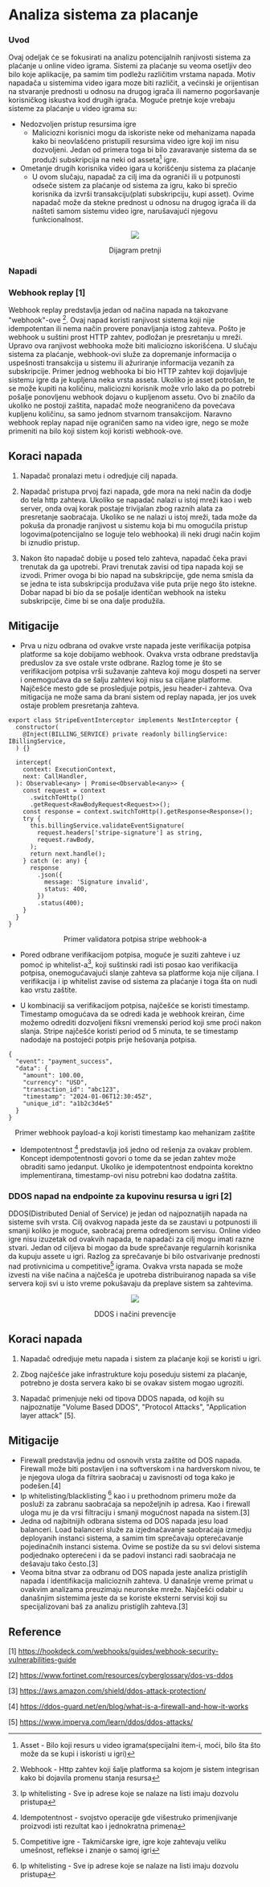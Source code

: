 # Analiza sistema za placanje

### Uvod

Ovaj odeljak će se fokusirati na analizu potencijalnih ranjivosti sistema za plaćanje u online video igrama. Sistemi za plaćanje su veoma osetljiv deo bilo koje aplikacije,
pa samim tim podležu različitim vrstama napada. Motiv napadača u sistemima video igara moze biti različit, a većinski je orijentisan na stvaranje prednosti u odnosu na drugog igrača ili namerno pogoršavanje korisničkog iskustva kod drugih igrača. 
Moguće pretnje koje vrebaju sisteme za plaćanje u video igrama su:
- Nedozvoljen pristup resursima igre
    - Maliciozni korisnici mogu da iskoriste neke od mehanizama napada kako bi neovlašćeno pristupili resursima video igre koji im nisu dozvoljeni.
    Jedan od primera toga bi bilo zavaravanje sistema da se produži subskripcija na neki od asseta[^1] igre.
- Ometanje drugih korisnika video igara u korišćenju sistema za plaćanje
    - U ovom slučaju, napadač za cilj ima da ograniči ili u potpunosti odseče sistem za plaćanje od sistema za igru, kako bi sprečio korisnika da izvrši transakciju(plati
    subskripciju, kupi asset). Ovime napadač može da stekne prednost u odnosu na drugog igrača ili da našteti samom sistemu video igre, narušavajući njegovu funkcionalnost.

<p align="center">
    <img src="https://github.com/JanosevicRa177/Game-security-research/blob/main/literatura/Naucni%20clanci/Online%20igre/Analiza%20pretnji%20kroz%20analizu%20sistema%20za%20placanje/Slike/ModelPretnji.png"/>
</p>
<p align="center">
    Dijagram pretnji
</p>

### Napadi

### Webhook replay [1]
Webhook replay predstavlja jedan od načina napada na takozvane "webhook"-ove [^2]. Ovaj napad koristi ranjivost sistema koji nije idempotentan ili nema način provere ponavljanja istog zahteva. Pošto je webhook u suštini prost HTTP zahtev, podložan je presretanju u mreži. Upravo ova ranjivost webhooka može biti maliciozno iskorišćena. U slučaju sistema za plaćanje, webhook-ovi služe za dopremanje informacija o uspešnosti transakcija u sistemu ili ažuriranje informacija vezanih za subskripcije.
Primer jednog webhooka bi bio HTTP zahtev koji dojavljuje sistemu igre da je kupljena neka vrsta asseta. Ukoliko je asset potrošan, te se može kupiti na količinu, maliciozni korisnik može vrlo lako da po potrebi pošalje ponovljenu webhook dojavu o kupljenom assetu. Ovo bi značilo da ukoliko ne postoji zaštita, napadač može neograničeno da povećava kupljenu količinu, sa samo jednom stvarnom transakcijom. Naravno webhook replay napad nije ograničen samo na video igre, nego se može primeniti na bilo koji sistem koji koristi webhook-ove. 

## Koraci napada
1. Napadač pronalazi metu i odredjuje cilj napada.

2. Napadač pristupa prvoj fazi napada, gde mora na neki način da dodje do tela http zahteva. Ukoliko se napadač nalazi u istoj mreži kao i web server, onda ovaj korak postaje trivijalan zbog raznih alata za presretanje saobraćaja. Ukoliko se ne nalazi u istoj mreži, tada može da pokuša da pronadje ranjivost u sistemu koja bi mu omogućila pristup logovima(potencijalno se loguje telo webhooka) ili neki drugi način kojim bi iznudio pristup.

3. Nakon što napadač dobije u posed telo zahteva, napadač čeka pravi trenutak da ga upotrebi. Pravi trenutak zavisi od tipa napada koji se izvodi. Primer ovoga bi bio napad na subskripcije, gde nema smisla da se jedna te ista subskripcija produžava više puta prije nego što istekne. Dobar napad bi bio da se pošalje identičan webhook na isteku subskripcije, čime bi se ona dalje produžila.
  

## Mitigacije
- Prva u nizu odbrana od ovakve vrste napada jeste verifikacija potpisa platforme sa koje dobijamo webhook. Ovakva vrsta odbrane predstavlja preduslov za sve ostale vrste odbrane. Razlog tome je što se verifikacijom potpisa vrši sužavanje zahteva koji mogu dospeti na server i onemogućava da se šalju zahtevi koji nisu sa ciljane platforme.
Najčešće mesto gde se prosledjuje potpis, jesu header-i zahteva. Ova mitigacija ne može sama da brani sistem od replay napada, jer jos uvek ostaje problem presretanja zahteva.

```
export class StripeEventInterceptor implements NestInterceptor {
  constructor(
    @Inject(BILLING_SERVICE) private readonly billingService: IBillingService,
  ) {}

  intercept(
    context: ExecutionContext,
    next: CallHandler,
  ): Observable<any> | Promise<Observable<any>> {
    const request = context
      .switchToHttp()
      .getRequest<RawBodyRequest<Request>>();
    const response = context.switchToHttp().getResponse<Response>();
    try {
      this.billingService.validateEventSignature(
        request.headers['stripe-signature'] as string,
        request.rawBody,
      );
      return next.handle();
    } catch (e: any) {
      response
        .json({
          message: 'Signature invalid',
          status: 400,
        })
        .status(400);
    }
  }
}
```
<p align="center">Primer validatora potpisa stripe webhook-a</p>

- Pored odbrane verifikacijom potpisa, moguće je suziti zahteve i uz pomoć ip whitelist-a[^4], koji suštinski radi isti posao kao verifikacija potpisa, onemogućavajući slanje zahteva sa platforme koja nije ciljana. I verifikacija i ip whitelist zavise od sistema za plaćanje i toga šta on nudi kao vrstu zaštite.

- U kombinaciji sa verifikacijom potpisa, najčešće se koristi timestamp. Timestamp omogućava da se odredi kada je webhook kreiran, čime možemo odrediti dozvoljeni fiksni vremenski period koji sme proći nakon slanja. Stripe najčešće koristi period od 5 minuta, te se timestamp nadodaje na postojeći potpis prije hešovanja potpisa.

```
{
  "event": "payment_success",
  "data": {
    "amount": 100.00,
    "currency": "USD",
    "transaction_id": "abc123",
    "timestamp": "2024-01-06T12:30:45Z",
    "unique_id": "a1b2c3d4e5"
  }
}
```
<p align="center">Primer webhook payload-a koji koristi timestamp kao mehanizam zaštite</p>

- Idempotentnost [^3] predstavlja još jedno od rešenja za ovakav problem. Koncept idempotentnosti govori o tome da se jedan zahtev može obraditi samo jedanput. Ukoliko je idempotentnost endpointa korektno implementirana, timestamp-ovi nisu potrebni kao dodatna zaštita. 

### DDOS napad na endpointe za kupovinu resursa u igri [2]
DDOS(Distributed Denial of Service) je jedan od najpoznatijih napada na sisteme svih vrsta. Cilj ovakvog napada jeste da se zaustavi u potpunosti ili smanji koliko je moguće, saobraćaj prema odredjenom servisu. Online video igre nisu izuzetak od ovakvih napada, te napadači za cilj mogu imati razne stvari. Jedan od ciljeva bi mogao da bude sprečavanje regularnih korisnika da kupuju assete u igri. Razlog za sprečavanje bi bilo ostvarivanje prednosti nad protivnicima u competitive[^6] igrama. Ovakva vrsta napada se može izvesti na više načina a najčešća je upotreba distribuiranog napada sa više servera koji svi u isto vreme pokušavaju da preplave sistem sa zahtevima. 

<p align="center">
    <img src="https://github.com/JanosevicRa177/Game-security-research/blob/main/literatura/Naucni%20clanci/Online%20igre/Analiza%20pretnji%20kroz%20analizu%20sistema%20za%20placanje/Slike/DDOSNapad.png"/>
</p>
<p align="center">
    DDOS i načini prevencije
</p>

## Koraci napada

1. Napadač odredjuje metu napada i sistem za plaćanje koji se koristi u igri.

2. Zbog najčešće jake infrastrukture koju poseduju sistemi za plaćanje, potrebno je dosta servera kako bi se ovakav sistem mogao ugroziti. 

3. Napadač primenjuje neki od tipova DDOS napada, od kojih su najpoznatije "Volume Based DDOS", "Protocol Attacks", "Application layer attack" [5].

## Mitigacije 
- Firewall predstavlja jednu od osnovih vrsta zaštite od DOS napada. Firewall može biti postavljen i na softverskom i na hardverskom nivou, te je njegova uloga da filtrira saobraćaj u zavisnosti od toga kako je podešen.[4]
- Ip whitelisting/blacklisting [^4] kao i u prethodnom primeru može da posluži za zabranu saobraćaja sa nepoželjnih ip adresa. Kao i firewall uloga mu je da vrsi filtraciju i smanji mogućnost napada na sistem.[3]
- Jedna od najbitnijih odbrana sistema od DOS napada jesu load balanceri. Load balanceri služe za izjednačavanje saobraćaja izmedju deployanih instanci sistema, a samim tim sprečavaju opterećavanje pojedinačnih instanci sistema. Ovime se postiže da su svi delovi sistema podjednako opterećeni i da se padovi instanci radi saobraćaja ne dešavaju tako često.[3]
- Veoma bitna stvar za odbranu od DOS napada jeste analiza pristiglih napada i identifikacija malicioznih zahteva. U današnje vreme primat u ovakvim analizama preuzimaju neuronske mreže. Najčešći odabir u današnjim sistemima jeste da se koriste eksterni servisi koji su specijalizovani baš za analizu pristiglih zahteva.[3]


## Reference
[1] https://hookdeck.com/webhooks/guides/webhook-security-vulnerabilities-guide

[2] https://www.fortinet.com/resources/cyberglossary/dos-vs-ddos

[3] https://aws.amazon.com/shield/ddos-attack-protection/

[4] https://ddos-guard.net/en/blog/what-is-a-firewall-and-how-it-works

[5] https://www.imperva.com/learn/ddos/ddos-attacks/

[^1]: Asset - Bilo koji resurs u video igrama(specijalni item-i, moći, bilo šta što može da se kupi i iskoristi u igri)

[^2]: Webhook - Http zahtev koji šalje platforma sa kojom je sistem integrisan kako bi dojavila promenu stanja resursa

[^3]: Idempotentnost - svojstvo operacije gde višestruko primenjivanje proizvodi isti rezultat kao i jednokratna primena

[^4]: Ip whitelisting - Sve ip adrese koje se nalaze na listi imaju dozvolu pristupa

[^5]: Ip blacklisting - Sve ip adrese koje se nalaze na listi nemaju dozvolu pristupa

[^6]: Competitive igre - Takmičarske igre, igre koje zahtevaju veliku umešnost, reflekse i znanje o samoj igri